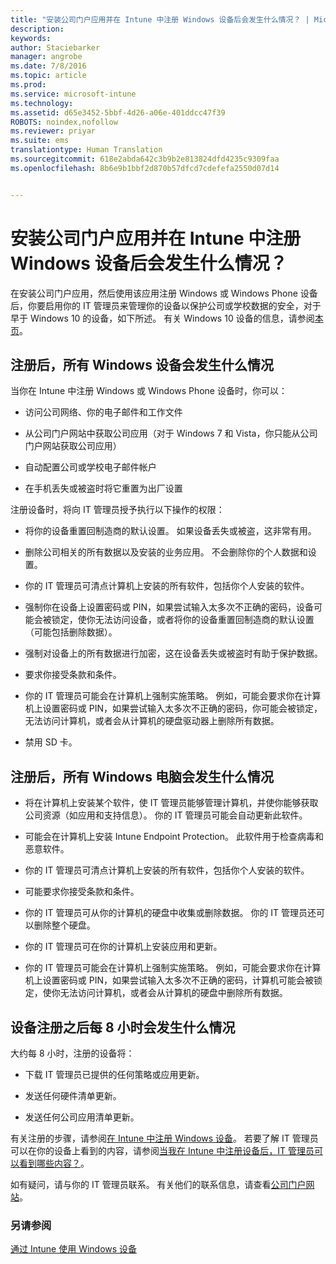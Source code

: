 ```yaml
---
title: "安装公司门户应用并在 Intune 中注册 Windows 设备后会发生什么情况？ | Microsoft Intune"
description: 
keywords: 
author: Staciebarker
manager: angrobe
ms.date: 7/8/2016
ms.topic: article
ms.prod: 
ms.service: microsoft-intune
ms.technology: 
ms.assetid: d65e3452-5bbf-4d26-a06e-401ddcc47f39
ROBOTS: noindex,nofollow
ms.reviewer: priyar
ms.suite: ems
translationtype: Human Translation
ms.sourcegitcommit: 618e2abda642c3b9b2e813824dfd4235c9309faa
ms.openlocfilehash: 8b6e9b1bbf2d870b57dfcd7cdefefa2550d07d14


---
```



# 安装公司门户应用并在 Intune 中注册 Windows 设备后会发生什么情况？

在安装公司门户应用，然后使用该应用注册 Windows 或 Windows Phone 设备后，你要启用你的 IT 管理员来管理你的设备以保护公司或学校数据的安全，对于早于 Windows 10 的设备，如下所述。 有关 Windows 10 设备的信息，请参阅[本页](what-happens-if-you-install-the-company-portal-app-and-enroll-your-device-in-intune-windows10.md)。

## 注册后，所有 Windows 设备会发生什么情况
当你在 Intune 中注册 Windows 或 Windows Phone 设备时，你可以：

-   访问公司网络、你的电子邮件和工作文件

-   从公司门户网站中获取公司应用（对于 Windows 7 和 Vista，你只能从公司门户网站获取公司应用）

-   自动配置公司或学校电子邮件帐户

-   在手机丢失或被盗时将它重置为出厂设置

注册设备时，将向 IT 管理员授予执行以下操作的权限：

-   将你的设备重置回制造商的默认设置。 如果设备丢失或被盗，这非常有用。

-   删除公司相关的所有数据以及安装的业务应用。 不会删除你的个人数据和设置。

-   你的 IT 管理员可清点计算机上安装的所有软件，包括你个人安装的软件。

-   强制你在设备上设置密码或 PIN，如果尝试输入太多次不正确的密码，设备可能会被锁定，使你无法访问设备，或者将你的设备重置回制造商的默认设置（可能包括删除数据）。

-   强制对设备上的所有数据进行加密，这在设备丢失或被盗时有助于保护数据。

-   要求你接受条款和条件。

-   你的 IT 管理员可能会在计算机上强制实施策略。 例如，可能会要求你在计算机上设置密码或 PIN，如果尝试输入太多次不正确的密码，你可能会被锁定，无法访问计算机，或者会从计算机的硬盘驱动器上删除所有数据。

-   禁用 SD 卡。

## 注册后，所有 Windows 电脑会发生什么情况

-  将在计算机上安装某个软件，使 IT 管理员能够管理计算机，并使你能够获取公司资源（如应用和支持信息）。 你的 IT 管理员可能会自动更新此软件。

-  可能会在计算机上安装 Intune Endpoint Protection。 此软件用于检查病毒和恶意软件。

-  你的 IT 管理员可清点计算机上安装的所有软件，包括你个人安装的软件。

-  可能要求你接受条款和条件。

-  你的 IT 管理员可从你的计算机的硬盘中收集或删除数据。 你的 IT 管理员还可以删除整个硬盘。

-  你的 IT 管理员可在你的计算机上安装应用和更新。

-  你的 IT 管理员可能会在计算机上强制实施策略。 例如，可能会要求你在计算机上设置密码或 PIN，如果尝试输入太多次不正确的密码，计算机可能会被锁定，使你无法访问计算机，或者会从计算机的硬盘中删除所有数据。


## 设备注册之后每 8 小时会发生什么情况
大约每 8 小时，注册的设备将：

-   下载 IT 管理员已提供的任何策略或应用更新。

-   发送任何硬件清单更新。

-   发送任何公司应用清单更新。

有关注册的步骤，请参阅[在 Intune 中注册 Windows 设备](enroll-your-device-in-intune-windows.md)。 若要了解 IT 管理员可以在你的设备上看到的内容，请参阅[当我在 Intune 中注册设备后，IT 管理员可以看到哪些内容？](what-can-your-it-administrator-see-when-you-enroll-your-device-in-intune-windows.md)。

如有疑问，请与你的 IT 管理员联系。 有关他们的联系信息，请查看[公司门户网站](http://portal.manage.microsoft.com)。

### 另请参阅
[通过 Intune 使用 Windows 设备](using-your-windows-device-with-intune.md)



<!--HONumber=Jul16_HO4-->


